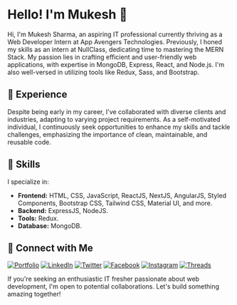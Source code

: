 # Hello! I'm Mukesh 👋

Hi, I'm Mukesh Sharma, an aspiring IT professional currently thriving as a Web Developer Intern at App Avengers Technologies. Previously, I honed my skills as an intern at NullClass, dedicating time to mastering the MERN Stack. My passion lies in crafting efficient and user-friendly web applications, with expertise in MongoDB, Express, React, and Node.js. I'm also well-versed in utilizing tools like Redux, Sass, and Bootstrap.

## 💼 Experience

Despite being early in my career, I've collaborated with diverse clients and industries, adapting to varying project requirements. As a self-motivated individual, I continuously seek opportunities to enhance my skills and tackle challenges, emphasizing the importance of clean, maintainable, and reusable code.

## 🚀 Skills

I specialize in:
- **Frontend:** HTML, CSS, JavaScript, ReactJS, NextJS, AngularJS, Styled Components, Bootstrap CSS, Tailwind CSS, Material UI, and more.
- **Backend:** ExpressJS, NodeJS.
- **Tools:** Redux.
- **Database:** MongoDB.

## 🔗 Connect with Me

[![Portfolio](https://img.shields.io/badge/my_portfolio-ffffff?style=for-the-badge&logo=ko-fi&logoColor=black)](https://mukesh-sharma.vercel.app)
[![LinkedIn](https://img.shields.io/badge/linkedin-0a66c2?style=for-the-badge&logo=linkedin&logoColor=white)](https://www.linkedin.com/in/mukesh-sharma-dev)
[![Twitter](https://img.shields.io/badge/twitter/x-000000?style=for-the-badge&logo=x&logoColor=white)](https://twitter.com/mukesh_sharma36)
[![Facebook](https://img.shields.io/badge/facebook-1877F2?style=for-the-badge&logo=facebook&logoColor=white)](https://www.facebook.com/MukeshSharma400)
[![Instagram](https://img.shields.io/badge/instagram-e95950?style=for-the-badge&logo=instagram&logoColor=white)](https://www.instagram.com/mukesh_sharma400)
[![Threads](https://img.shields.io/badge/threads-000000?style=for-the-badge&logo=threads&logoColor=white)](https://www.threads.net/@mukesh_sharma400)

If you're seeking an enthusiastic IT fresher passionate about web development, I'm open to potential collaborations. Let's build something amazing together!

